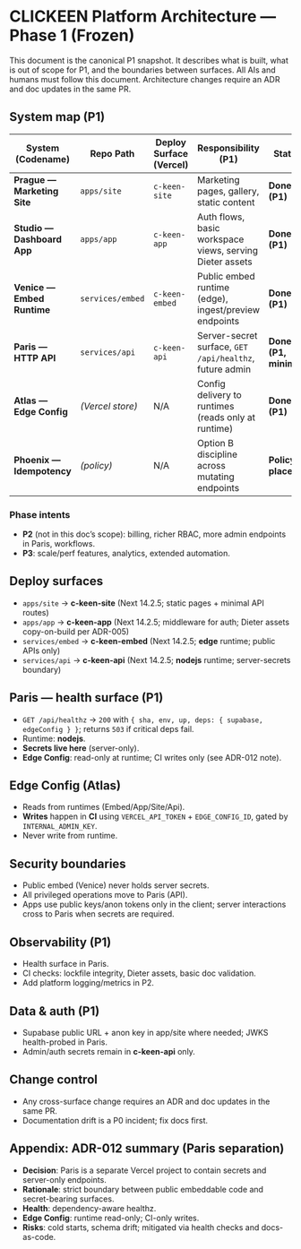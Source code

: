 # CLICKEEN Platform Architecture — Phase 1 (Frozen)

This document is the canonical P1 snapshot. It describes what is built, what is out of scope for P1, and the boundaries between surfaces. All AIs and humans must follow this document. Architecture changes require an ADR and doc updates in the same PR.

## System map (P1)

| System (Codename) | Repo Path            | Deploy Surface (Vercel) | Responsibility (P1)                                       | Status |
|---|---|---|---|---|
| **Prague — Marketing Site** | `apps/site`   | `c-keen-site`  | Marketing pages, gallery, static content                 | **Done (P1)** |
| **Studio — Dashboard App**  | `apps/app`    | `c-keen-app`   | Auth flows, basic workspace views, serving Dieter assets | **Done (P1)** |
| **Venice — Embed Runtime**  | `services/embed` | `c-keen-embed` | Public embed runtime (edge), ingest/preview endpoints    | **Done (P1)** |
| **Paris — HTTP API**        | `services/api`   | `c-keen-api`   | Server-secret surface, `GET /api/healthz`, future admin  | **Done (P1, minimal)** |
| **Atlas — Edge Config**     | *(Vercel store)* | N/A            | Config delivery to runtimes (reads only at runtime)      | **Done (P1)** |
| **Phoenix — Idempotency**   | *(policy)*       | N/A            | Option B discipline across mutating endpoints            | **Policy in place** |

### Phase intents
- **P2** (not in this doc’s scope): billing, richer RBAC, more admin endpoints in Paris, workflows.  
- **P3**: scale/perf features, analytics, extended automation.

## Deploy surfaces

- `apps/site` → **c-keen-site** (Next 14.2.5; static pages + minimal API routes)  
- `apps/app` → **c-keen-app** (Next 14.2.5; middleware for auth; Dieter assets copy-on-build per ADR-005)  
- `services/embed` → **c-keen-embed** (Next 14.2.5; **edge** runtime; public APIs only)  
- `services/api` → **c-keen-api** (Next 14.2.5; **nodejs** runtime; server-secrets boundary)

## Paris — health surface (P1)
- `GET /api/healthz` → `200` with `{ sha, env, up, deps: { supabase, edgeConfig } }`; returns `503` if critical deps fail.  
- Runtime: **nodejs**.  
- **Secrets live here** (server-only).  
- **Edge Config**: read-only at runtime; CI writes only (see ADR-012 note).

## Edge Config (Atlas)
- Reads from runtimes (Embed/App/Site/Api).  
- **Writes** happen in **CI** using `VERCEL_API_TOKEN` + `EDGE_CONFIG_ID`, gated by `INTERNAL_ADMIN_KEY`.  
- Never write from runtime.

## Security boundaries
- Public embed (Venice) never holds server secrets.  
- All privileged operations move to Paris (API).  
- Apps use public keys/anon tokens only in the client; server interactions cross to Paris when secrets are required.

## Observability (P1)
- Health surface in Paris.  
- CI checks: lockfile integrity, Dieter assets, basic doc validation.  
- Add platform logging/metrics in P2.

## Data & auth (P1)
- Supabase public URL + anon key in app/site where needed; JWKS health-probed in Paris.  
- Admin/auth secrets remain in **c-keen-api** only.

## Change control
- Any cross-surface change requires an ADR and doc updates in the same PR.  
- Documentation drift is a P0 incident; fix docs first.

## Appendix: ADR-012 summary (Paris separation)
- **Decision**: Paris is a separate Vercel project to contain secrets and server-only endpoints.  
- **Rationale**: strict boundary between public embeddable code and secret-bearing surfaces.  
- **Health**: dependency-aware healthz.  
- **Edge Config**: runtime read-only; CI-only writes.  
- **Risks**: cold starts, schema drift; mitigated via health checks and docs-as-code.
